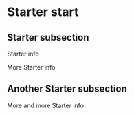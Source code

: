 # Starter start
## Starter subsection

Starter info

More Starter info

## Another Starter subsection

More and more Starter info